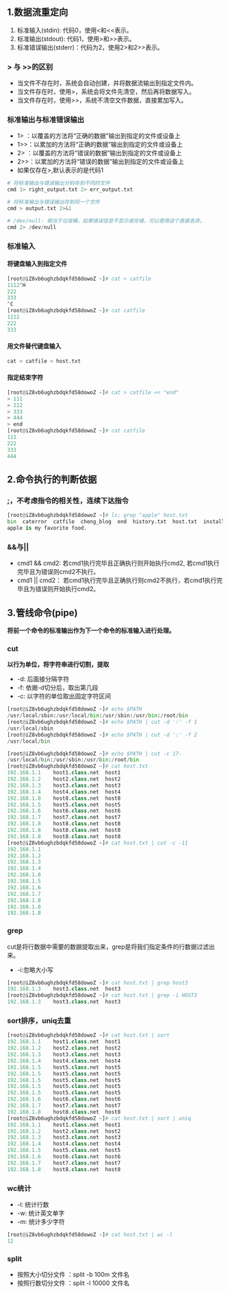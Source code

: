 ## 1.数据流重定向
1. 标准输入(stdin): 代码0，使用<和<<表示。
2. 标准输出(stdout): 代码1，使用>和>>表示。
3. 标准错误输出(stderr)：代码为2，使用2>和2>>表示。

### > 与 >>的区别
* 当文件不存在时，系统会自动创建，并将数据流输出到指定文件内。
* 当文件存在时，使用>，系统会将文件先清空，然后再将数据写入。
* 当文件存在时，使用>>，系统不清空文件数据，直接累加写入。

### 标准输出与标准错误输出
* 1> ：以覆盖的方法将“正确的数据”输出到指定的文件或设备上
* 1>>：以累加的方法将“正确的数据”输出到指定的文件或设备上
* 2> ：以覆盖的方法将“错误的数据”输出到指定的文件或设备上
* 2>>：以累加的方法将“错误的数据”输出到指定的文件或设备上
* 如果仅存在>,默认表示的是代码1

```python
# 将标准输出与错误输出分别存到不同的文件
cmd 1> right_output.txt 2> err_output.txt

# 将标准输出与错误输出存到同一个文件
cmd > output.txt 2>&1

# /dev/null: 相当于垃圾桶，如果错误信息不显示或存储，可以使用这个直接丢弃。
cmd 2> /dev/null
```

### 标准输入
#### 将键盘输入到指定文件
```python
[root@iZ8vb6ughzbdqkfd58dowoZ ~]# cat > catfile
1112^H
222
333
^C
[root@iZ8vb6ughzbdqkfd58dowoZ ~]# cat catfile
1112
222
333
```

#### 用文件替代键盘输入
```python
cat > catfile < host.txt
```

#### 指定结束字符
```python
[root@iZ8vb6ughzbdqkfd58dowoZ ~]# cat > catfile << "end"
> 111
> 222
> 333
> 444
> end
[root@iZ8vb6ughzbdqkfd58dowoZ ~]# cat catfile
111
222
333
444
```

## 2.命令执行的判断依据
### ;，不考虑指令的相关性，连续下达指令
```python
[root@iZ8vb6ughzbdqkfd58dowoZ ~]# ls; grep "apple" host.txt
bin  caterror  catfile  cheng_blog  end  history.txt  host.txt  install_python  regular_express.txt  rootfile.txt  test  vitest
apple is my favorite food.
```

### &&与||
* cmd1 && cmd2:  若cmd1执行完毕且正确执行则开始执行cmd2, 若cmd1执行完毕且为错误则cmd2不执行。
* cmd1 || cmd2： 若cmd1执行完毕且正确执行则cmd2不执行，若cmd1执行完毕且为错误则开始执行cmd2。

## 3.管线命令(pipe)
**将前一个命令的标准输出作为下一个命令的标准输入进行处理。**

### cut
**以行为单位，将字符串进行切割，提取**
* -d: 后面接分隔字符
* -f: 依据-d切分后，取出第几段
* -c: 以字符的单位取出固定字符区间

```python
[root@iZ8vb6ughzbdqkfd58dowoZ ~]# echo $PATH
/usr/local/sbin:/usr/local/bin:/usr/sbin:/usr/bin:/root/bin
[root@iZ8vb6ughzbdqkfd58dowoZ ~]# echo $PATH | cut -d ':' -f 1
/usr/local/sbin
[root@iZ8vb6ughzbdqkfd58dowoZ ~]# echo $PATH | cut -d ':' -f 2
/usr/local/bin

[root@iZ8vb6ughzbdqkfd58dowoZ ~]# echo $PATH | cut -c 17-
/usr/local/bin:/usr/sbin:/usr/bin:/root/bin
[root@iZ8vb6ughzbdqkfd58dowoZ ~]# cat host.txt
192.168.1.1    host1.class.net  host1
192.168.1.2    host2.class.net  host2
192.168.1.3    host3.class.net  host3
192.168.1.4    host4.class.net  host4
192.168.1.8    host8.class.net  host8
192.168.1.5    host5.class.net  host5
192.168.1.6    host6.class.net  host6
192.168.1.7    host7.class.net  host7
192.168.1.8    host8.class.net  host8
192.168.1.8    host8.class.net  host8
192.168.1.8    host8.class.net  host8
[root@iZ8vb6ughzbdqkfd58dowoZ ~]# cat host.txt | cut -c -11
192.168.1.1
192.168.1.2
192.168.1.3
192.168.1.4
192.168.1.8
192.168.1.5
192.168.1.6
192.168.1.7
192.168.1.8
192.168.1.8
192.168.1.8
```

### grep
cut是将行数据中需要的数据提取出来，grep是将我们指定条件的行数据过滤出来。
* -i:忽略大小写

```python
[root@iZ8vb6ughzbdqkfd58dowoZ ~]# cat host.txt | grep host3
192.168.1.3    host3.class.net  host3
[root@iZ8vb6ughzbdqkfd58dowoZ ~]# cat host.txt | grep -i HOST3
192.168.1.3    host3.class.net  host3
```

### sort排序，uniq去重
```python
[root@iZ8vb6ughzbdqkfd58dowoZ ~]# cat host.txt | sort
192.168.1.1    host1.class.net  host1
192.168.1.2    host2.class.net  host2
192.168.1.3    host3.class.net  host3
192.168.1.4    host4.class.net  host4
192.168.1.5    host5.class.net  host5
192.168.1.5    host5.class.net  host5
192.168.1.5    host5.class.net  host5
192.168.1.5    host5.class.net  host5
192.168.1.5    host5.class.net  host5
192.168.1.6    host6.class.net  host6
192.168.1.7    host7.class.net  host7
192.168.1.8    host8.class.net  host8
[root@iZ8vb6ughzbdqkfd58dowoZ ~]# cat host.txt | sort | uniq
192.168.1.1    host1.class.net  host1
192.168.1.2    host2.class.net  host2
192.168.1.3    host3.class.net  host3
192.168.1.4    host4.class.net  host4
192.168.1.5    host5.class.net  host5
192.168.1.6    host6.class.net  host6
192.168.1.7    host7.class.net  host7
192.168.1.8    host8.class.net  host8
```

### wc统计
* -l: 统计行数
* -w: 统计英文单字
* -m: 统计多少字符

```python
[root@iZ8vb6ughzbdqkfd58dowoZ ~]# cat host.txt | wc -l
12
```

### split
* 按照大小切分文件 ：split -b 100m 文件名
* 按照行数切分文件 ：split -l 10000 文件名
